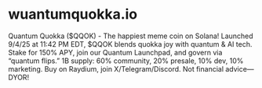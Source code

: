 # wuantumquokka.io
Quantum Quokka ($QQOK) - The happiest meme coin on Solana! Launched 9/4/25 at 11:42 PM EDT, $QQOK blends quokka joy with quantum &amp; AI tech. Stake for 150% APY, join our Quantum Launchpad, and govern via “quantum flips.” 1B supply: 60% community, 20% presale, 10% dev, 10% marketing. Buy on Raydium, join X/Telegram/Discord. Not financial advice—DYOR!
